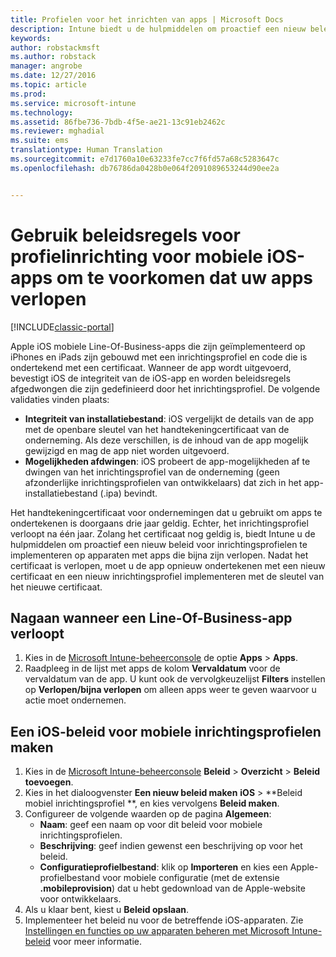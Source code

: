 ```yaml
---
title: Profielen voor het inrichten van apps | Microsoft Docs
description: Intune biedt u de hulpmiddelen om proactief een nieuw beleid voor inrichtingsprofielen te implementeren op apparaten met apps die bijna zijn verlopen.
keywords: 
author: robstackmsft
ms.author: robstack
manager: angrobe
ms.date: 12/27/2016
ms.topic: article
ms.prod: 
ms.service: microsoft-intune
ms.technology: 
ms.assetid: 86fbe736-7bdb-4f5e-ae21-13c91eb2462c
ms.reviewer: mghadial
ms.suite: ems
translationtype: Human Translation
ms.sourcegitcommit: e7d1760a10e63233fe7cc7f6fd57a68c5283647c
ms.openlocfilehash: db76786da0428b0e064f2091089653244d90ee2a


---
```


# <a name="use-ios-mobile-provisioning-profile-policies-to-prevent-your-apps-from-expiring"></a>Gebruik beleidsregels voor profielinrichting voor mobiele iOS-apps om te voorkomen dat uw apps verlopen

[!INCLUDE[classic-portal](../includes/classic-portal.md)]

Apple iOS mobiele Line-Of-Business-apps die zijn geïmplementeerd op iPhones en iPads zijn gebouwd met een inrichtingsprofiel en code die is ondertekend met een certificaat. Wanneer de app wordt uitgevoerd, bevestigt iOS de integriteit van de iOS-app en worden beleidsregels afgedwongen die zijn gedefinieerd door het inrichtingsprofiel. De volgende validaties vinden plaats:

- **Integriteit van installatiebestand**: iOS vergelijkt de details van de app met de openbare sleutel van het handtekeningcertificaat van de onderneming. Als deze verschillen, is de inhoud van de app mogelijk gewijzigd en mag de app niet worden uitgevoerd.
- **Mogelijkheden afdwingen**: iOS probeert de app-mogelijkheden af te dwingen van het inrichtingsprofiel van de onderneming (geen afzonderlijke inrichtingsprofielen van ontwikkelaars) dat zich in het app-installatiebestand (.ipa) bevindt.


Het handtekeningcertificaat voor ondernemingen dat u gebruikt om apps te ondertekenen is doorgaans drie jaar geldig. Echter, het inrichtingsprofiel verloopt na één jaar. Zolang het certificaat nog geldig is, biedt Intune u de hulpmiddelen om proactief een nieuw beleid voor inrichtingsprofielen te implementeren op apparaten met apps die bijna zijn verlopen.
Nadat het certificaat is verlopen, moet u de app opnieuw ondertekenen met een nieuw certificaat en een nieuw inrichtingsprofiel implementeren met de sleutel van het nieuwe certificaat.



## <a name="how-to-find-out-when-a-line-of-business-app-will-expire"></a>Nagaan wanneer een Line-Of-Business-app verloopt

1. Kies in de [Microsoft Intune-beheerconsole](https://manage.microsoft.com) de optie **Apps** > **Apps**.
2. Raadpleeg in de lijst met apps de kolom **Vervaldatum** voor de vervaldatum van de app. U kunt ook de vervolgkeuzelijst **Filters** instellen op **Verlopen/bijna verlopen** om alleen apps weer te geven waarvoor u actie moet ondernemen.

## <a name="how-to-create-an-ios-mobile-provisioning-profile-policy"></a>Een iOS-beleid voor mobiele inrichtingsprofielen maken


1. Kies in de [Microsoft Intune-beheerconsole](https://manage.microsoft.com) **Beleid** > **Overzicht** > **Beleid toevoegen**.
2. Kies in het dialoogvenster **Een nieuw beleid maken** **iOS** > **Beleid mobiel inrichtingsprofiel **, en kies vervolgens **Beleid maken**.
3. Configureer de volgende waarden op de pagina **Algemeen**:
    - **Naam**: geef een naam op voor dit beleid voor mobiele inrichtingsprofielen.
    - **Beschrijving**: geef indien gewenst een beschrijving op voor het beleid.
    - **Configuratieprofielbestand**: klik op **Importeren** en kies een Apple-profielbestand voor mobiele configuratie (met de extensie **.mobileprovision**) dat u hebt gedownload van de Apple-website voor ontwikkelaars.
4. Als u klaar bent, kiest u **Beleid opslaan**.
5. Implementeer het beleid nu voor de betreffende iOS-apparaten. Zie [Instellingen en functies op uw apparaten beheren met Microsoft Intune-beleid](manage-settings-and-features-on-your-devices-with-microsoft-intune-policies.md) voor meer informatie.



<!--HONumber=Dec16_HO5-->


